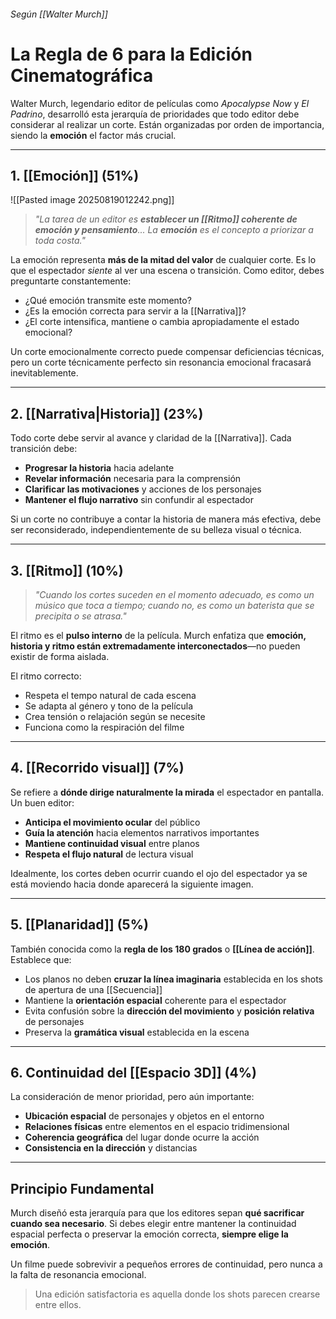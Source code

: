 ###### Según [[Walter Murch]]

# La Regla de 6 para la Edición Cinematográfica

Walter Murch, legendario editor de películas como _Apocalypse Now_ y _El Padrino_, desarrolló esta jerarquía de prioridades que todo editor debe considerar al realizar un corte. Están organizadas por orden de importancia, siendo la **emoción** el factor más crucial.

---

## 1. [[Emoción]] (51%)

![[Pasted image 20250819012242.png]]

> _"La tarea de un editor es **establecer un [[Ritmo]] coherente de emoción y pensamiento**... La **emoción** es el concepto a priorizar a toda costa."_

La emoción representa **más de la mitad del valor** de cualquier corte. Es lo que el espectador _siente_ al ver una escena o transición. Como editor, debes preguntarte constantemente:

- ¿Qué emoción transmite este momento?
- ¿Es la emoción correcta para servir a la [[Narrativa]]?
- ¿El corte intensifica, mantiene o cambia apropiadamente el estado emocional?

Un corte emocionalmente correcto puede compensar deficiencias técnicas, pero un corte técnicamente perfecto sin resonancia emocional fracasará inevitablemente.

---

## 2. [[Narrativa|Historia]] (23%)

Todo corte debe servir al avance y claridad de la [[Narrativa]]. Cada transición debe:

- **Progresar la historia** hacia adelante
- **Revelar información** necesaria para la comprensión
- **Clarificar las motivaciones** y acciones de los personajes
- **Mantener el flujo narrativo** sin confundir al espectador

Si un corte no contribuye a contar la historia de manera más efectiva, debe ser reconsiderado, independientemente de su belleza visual o técnica.

---

## 3. [[Ritmo]] (10%)

> _"Cuando los cortes suceden en el momento adecuado, es como un músico que toca a tiempo; cuando no, es como un baterista que se precipita o se atrasa."_

El ritmo es el **pulso interno** de la película. Murch enfatiza que **emoción, historia y ritmo están extremadamente interconectados**—no pueden existir de forma aislada.

El ritmo correcto:

- Respeta el tempo natural de cada escena
- Se adapta al género y tono de la película
- Crea tensión o relajación según se necesite
- Funciona como la respiración del filme

---

## 4. [[Recorrido visual]] (7%)

Se refiere a **dónde dirige naturalmente la mirada** el espectador en pantalla. Un buen editor:

- **Anticipa el movimiento ocular** del público
- **Guía la atención** hacia elementos narrativos importantes
- **Mantiene continuidad visual** entre planos
- **Respeta el flujo natural** de lectura visual

Idealmente, los cortes deben ocurrir cuando el ojo del espectador ya se está moviendo hacia donde aparecerá la siguiente imagen.

---

## 5. [[Planaridad]] (5%)

También conocida como la **regla de los 180 grados** o **[[Línea de acción]]**. Establece que:

- Los planos no deben **cruzar la línea imaginaria** establecida en los shots de apertura de una [[Secuencia]]
- Mantiene la **orientación espacial** coherente para el espectador
- Evita confusión sobre la **dirección del movimiento** y **posición relativa** de personajes
- Preserva la **gramática visual** establecida en la escena

---

## 6. Continuidad del [[Espacio 3D]] (4%)

La consideración de menor prioridad, pero aún importante:

- **Ubicación espacial** de personajes y objetos en el entorno
- **Relaciones físicas** entre elementos en el espacio tridimensional
- **Coherencia geográfica** del lugar donde ocurre la acción
- **Consistencia en la dirección** y distancias

---

## Principio Fundamental

Murch diseñó esta jerarquía para que los editores sepan **qué sacrificar cuando sea necesario**. Si debes elegir entre mantener la continuidad espacial perfecta o preservar la emoción correcta, **siempre elige la emoción**.

Un filme puede sobrevivir a pequeños errores de continuidad, pero nunca a la falta de resonancia emocional.

> Una edición satisfactoria es aquella donde los shots parecen crearse entre ellos.

